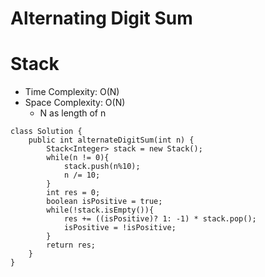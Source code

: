 # Alternating Digit Sum

# Stack

- Time Complexity: O(N)
- Space Complexity: O(N)
  - N as length of n

```
class Solution {
    public int alternateDigitSum(int n) {
        Stack<Integer> stack = new Stack();
        while(n != 0){
            stack.push(n%10);
            n /= 10;
        }
        int res = 0;
        boolean isPositive = true;
        while(!stack.isEmpty()){
            res += ((isPositive)? 1: -1) * stack.pop();
            isPositive = !isPositive;
        }
        return res;
    }
}
```
